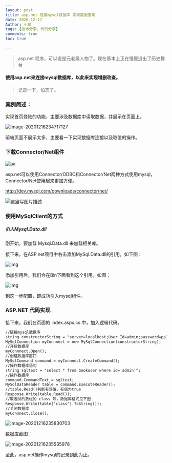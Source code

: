 ```yaml
---
layout: post
title: asp.net 连接mysql数据库 实现数据查询
date: 2020-12-17
Author: 小萌 
tags: [技术分享，代码分享]
comments: true
toc: true

---
```


> asp.net 程序，可以说是元老级人物了。现在基本上正在慢慢退出了历史舞台

#### 使用asp.net来连接mysql数据库，以此来实现增删改查。

> 记录一下，怕忘了。

### 案例简述：

实现首页登陆的功能，主要涉及数据库中读取数据，并展示在页面上。

![image-20201216234717127](https://gitee.com/pangzhaowei/img-bed/raw/master/img/image-20201216234717127.png)

前端页面不展示太多，主要看一下实现数据库连接以及取值的操作。

### 下载Connector/Net组件

![aa](https://img-blog.csdn.net/20160907094216148)

asp.net可以使用Connector/ODBC和Connector/Net两种方式使用mysql，Connector/Net使用起来更加方便。

http://dev.mysql.com/downloads/connector/net/

![这里写图片描述](https://img-blog.csdn.net/20160907094440859)

### 使用MySqlClient的方式

##### 引入Mysql.Data.dll

刚开始，要加载 Mysql.Data.dll 来加载相关库。

接下来，在ASP.net项目中右击添加MySql.Data.dll的引用，如下图：

![img](https://images2015.cnblogs.com/blog/402846/201703/402846-20170317200721588-1166549122.png)

添加引用后，我们会在Bin下面看到这个引用，如图：

![img](https://images2015.cnblogs.com/blog/402846/201703/402846-20170317201052041-2088532181.png)

到这一步配置，即成功引入mysql组件。

### ASP.NET 代码实现

接下来，我们在页面的 index.aspx.cs 中，加入逻辑代码。

```asp
//链接mysql数据库
string constructorString = "server=localhost;User Id=admin;password=pp147258369;Database=mind";
MySqlConnection myConnnect = new MySqlConnection(constructorString);
//开启数据库
myConnnect.Open();
//创建数据库窗口
MySqlCommand command = myConnnect.CreateCommand();
//操作数据库语句
string sqltext = "select * from bookuser where id='admin'";
//操作数据库
command.CommandText = sqltext;
MySqlDataReader table = command.ExecuteReader();
//table.Read()判断有误值，有值为true 
Response.Write(table.Read());
//取返回的数组的 class 项，数据库格式见下图
Response.Write(table["class"].ToString());
//关闭数据库
myConnnect.Close();
```

![image-20201216235830703](https://gitee.com/pangzhaowei/img-bed/raw/master/img/image-20201216235830703.png)

数据库截图：

![image-20201216235535978](https://gitee.com/pangzhaowei/img-bed/raw/master/img/image-20201216235535978.png)

至此，asp.net操作mysql的记录到此为止。